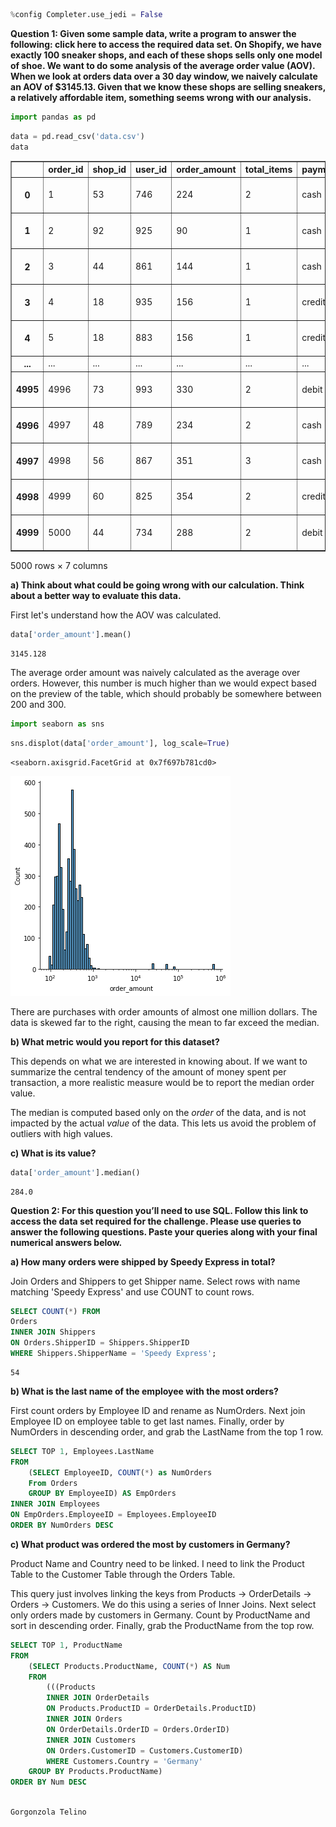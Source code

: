 ```python
%config Completer.use_jedi = False
```

**Question 1: Given some sample data, write a program to answer the following: click here to access the required data set. On Shopify, we have exactly 100 sneaker shops, and each of these shops sells only one model of shoe. We want to do some analysis of the average order value (AOV). When we look at orders data over a 30 day window, we naively calculate an AOV of \$3145.13. Given that we know these shops are selling sneakers, a relatively affordable item, something seems wrong with our analysis.**


```python
import pandas as pd
```


```python
data = pd.read_csv('data.csv')
data
```




<div>
<style scoped>
    .dataframe tbody tr th:only-of-type {
        vertical-align: middle;
    }

    .dataframe tbody tr th {
        vertical-align: top;
    }

    .dataframe thead th {
        text-align: right;
    }
</style>
<table border="1" class="dataframe">
  <thead>
    <tr style="text-align: right;">
      <th></th>
      <th>order_id</th>
      <th>shop_id</th>
      <th>user_id</th>
      <th>order_amount</th>
      <th>total_items</th>
      <th>payment_method</th>
      <th>created_at</th>
    </tr>
  </thead>
  <tbody>
    <tr>
      <th>0</th>
      <td>1</td>
      <td>53</td>
      <td>746</td>
      <td>224</td>
      <td>2</td>
      <td>cash</td>
      <td>2017-03-13 12:36:56</td>
    </tr>
    <tr>
      <th>1</th>
      <td>2</td>
      <td>92</td>
      <td>925</td>
      <td>90</td>
      <td>1</td>
      <td>cash</td>
      <td>2017-03-03 17:38:52</td>
    </tr>
    <tr>
      <th>2</th>
      <td>3</td>
      <td>44</td>
      <td>861</td>
      <td>144</td>
      <td>1</td>
      <td>cash</td>
      <td>2017-03-14 4:23:56</td>
    </tr>
    <tr>
      <th>3</th>
      <td>4</td>
      <td>18</td>
      <td>935</td>
      <td>156</td>
      <td>1</td>
      <td>credit_card</td>
      <td>2017-03-26 12:43:37</td>
    </tr>
    <tr>
      <th>4</th>
      <td>5</td>
      <td>18</td>
      <td>883</td>
      <td>156</td>
      <td>1</td>
      <td>credit_card</td>
      <td>2017-03-01 4:35:11</td>
    </tr>
    <tr>
      <th>...</th>
      <td>...</td>
      <td>...</td>
      <td>...</td>
      <td>...</td>
      <td>...</td>
      <td>...</td>
      <td>...</td>
    </tr>
    <tr>
      <th>4995</th>
      <td>4996</td>
      <td>73</td>
      <td>993</td>
      <td>330</td>
      <td>2</td>
      <td>debit</td>
      <td>2017-03-30 13:47:17</td>
    </tr>
    <tr>
      <th>4996</th>
      <td>4997</td>
      <td>48</td>
      <td>789</td>
      <td>234</td>
      <td>2</td>
      <td>cash</td>
      <td>2017-03-16 20:36:16</td>
    </tr>
    <tr>
      <th>4997</th>
      <td>4998</td>
      <td>56</td>
      <td>867</td>
      <td>351</td>
      <td>3</td>
      <td>cash</td>
      <td>2017-03-19 5:42:42</td>
    </tr>
    <tr>
      <th>4998</th>
      <td>4999</td>
      <td>60</td>
      <td>825</td>
      <td>354</td>
      <td>2</td>
      <td>credit_card</td>
      <td>2017-03-16 14:51:18</td>
    </tr>
    <tr>
      <th>4999</th>
      <td>5000</td>
      <td>44</td>
      <td>734</td>
      <td>288</td>
      <td>2</td>
      <td>debit</td>
      <td>2017-03-18 15:48:18</td>
    </tr>
  </tbody>
</table>
<p>5000 rows × 7 columns</p>
</div>



**a) Think about what could be going wrong with our calculation. Think about a better way to evaluate this data.**

First let's understand how the AOV was calculated.


```python
data['order_amount'].mean()
```




    3145.128



The average order amount was naively calculated as the average over orders. However, this number is much higher than we would expect based on the preview of the table, which should probably be somewhere between 200 and 300.


```python
import seaborn as sns
```


```python
sns.displot(data['order_amount'], log_scale=True)
```




    <seaborn.axisgrid.FacetGrid at 0x7f697b781cd0>




![png](output_9_1.png)


There are purchases with order amounts of almost one million dollars. The data is skewed far to the right, causing the mean to far exceed the median.

**b) What metric would you report for this dataset?**

This depends on what we are interested in knowing about. If we want to summarize the central tendency of the amount of money spent per transaction, a more realistic measure would be to report the median order value.

The median is computed based only on the *order* of the data, and is not impacted by the actual *value* of the data. This lets us avoid the problem of outliers with high values.

**c) What is its value?**


```python
data['order_amount'].median()
```




    284.0



**Question 2: For this question you’ll need to use SQL. Follow this link to access the data set required for the challenge. Please use queries to answer the following questions. Paste your queries along with your final numerical answers below.**

**a) How many orders were shipped by Speedy Express in total?**

Join Orders and Shippers to get Shipper name. Select rows with name matching 'Speedy Express' and use COUNT to count rows.

```sql
SELECT COUNT(*) FROM 
Orders
INNER JOIN Shippers
ON Orders.ShipperID = Shippers.ShipperID
WHERE Shippers.ShipperName = 'Speedy Express';
```

```
54 
```

**b) What is the last name of the employee with the most orders?**

First count orders by Employee ID and rename as NumOrders. Next join Employee ID on employee table to get last names. Finally, order by NumOrders in descending order, and grab the LastName from the top 1 row.

```sql
SELECT TOP 1, Employees.LastName
FROM 
    (SELECT EmployeeID, COUNT(*) as NumOrders
    From Orders
    GROUP BY EmployeeID) AS EmpOrders
INNER JOIN Employees 
ON EmpOrders.EmployeeID = Employees.EmployeeID
ORDER BY NumOrders DESC
```

**c) What product was ordered the most by customers in Germany?**


Product Name and Country need to be linked. I need to link the Product Table to the Customer Table through the Orders Table.

This query just involves linking the keys from Products -> OrderDetails -> Orders -> Customers. We do this using a series of Inner Joins. Next select only orders made by customers in Germany. Count by ProductName and sort in descending order. Finally, grab the ProductName from the top row.

```sql
SELECT TOP 1, ProductName
FROM
    (SELECT Products.ProductName, COUNT(*) AS Num
    FROM 
        (((Products
        INNER JOIN OrderDetails
        ON Products.ProductID = OrderDetails.ProductID)
        INNER JOIN Orders
        ON OrderDetails.OrderID = Orders.OrderID)
        INNER JOIN Customers
        ON Orders.CustomerID = Customers.CustomerID)
        WHERE Customers.Country = 'Germany'
    GROUP BY Products.ProductName)
ORDER BY Num DESC
  
```

```
Gorgonzola Telino 
```
